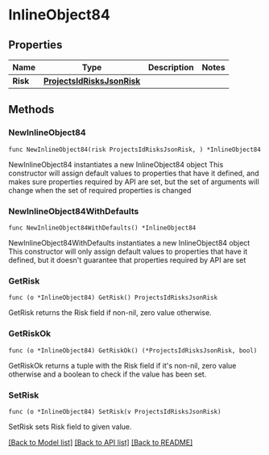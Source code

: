 # InlineObject84

## Properties

Name | Type | Description | Notes
------------ | ------------- | ------------- | -------------
**Risk** | [**ProjectsIdRisksJsonRisk**](_projects__id__risks_json_risk.md) |  | 

## Methods

### NewInlineObject84

`func NewInlineObject84(risk ProjectsIdRisksJsonRisk, ) *InlineObject84`

NewInlineObject84 instantiates a new InlineObject84 object
This constructor will assign default values to properties that have it defined,
and makes sure properties required by API are set, but the set of arguments
will change when the set of required properties is changed

### NewInlineObject84WithDefaults

`func NewInlineObject84WithDefaults() *InlineObject84`

NewInlineObject84WithDefaults instantiates a new InlineObject84 object
This constructor will only assign default values to properties that have it defined,
but it doesn't guarantee that properties required by API are set

### GetRisk

`func (o *InlineObject84) GetRisk() ProjectsIdRisksJsonRisk`

GetRisk returns the Risk field if non-nil, zero value otherwise.

### GetRiskOk

`func (o *InlineObject84) GetRiskOk() (*ProjectsIdRisksJsonRisk, bool)`

GetRiskOk returns a tuple with the Risk field if it's non-nil, zero value otherwise
and a boolean to check if the value has been set.

### SetRisk

`func (o *InlineObject84) SetRisk(v ProjectsIdRisksJsonRisk)`

SetRisk sets Risk field to given value.



[[Back to Model list]](../README.md#documentation-for-models) [[Back to API list]](../README.md#documentation-for-api-endpoints) [[Back to README]](../README.md)


